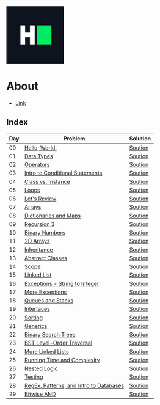 <img height="150" src="../../img/hackerrank.png">

# About

* [Link](https://www.hackerrank.com/domains/tutorials/30-days-of-code)

## Index

| Day | Problem  | Solution  | 
| --- |  --- | --- |
| 00  | [Hello, World.](https://www.hackerrank.com/challenges/30-hello-world/problem) | [Soution](day_0.py) |
| 01  | [Data Types](https://www.hackerrank.com/challenges/30-data-types/problem)| [Soution](day_1.py) |
| 02  | [Operators](https://www.hackerrank.com/challenges/30-operators/problem) | [Soution](day_2.py) |
| 03  | [Intro to Conditional Statements](https://www.hackerrank.com/challenges/30-conditional-statements/problem)| [Soution](day_3.py) |
| 04  | [Class vs. Instance](https://www.hackerrank.com/challenges/30-class-vs-instance/problem)  | [Soution](day_4.py) |
| 05  | [Loops](https://www.hackerrank.com/challenges/30-loops/problem)  | [Soution](day_5.py) |
| 06  | [Let's Review](https://www.hackerrank.com/challenges/30-review-loop/problem) | [Soution](day_6.py) |
| 07  | [Arrays](https://www.hackerrank.com/challenges/30-arrays/problem)                                     | [Soution](day_7.py) |
| 08  | [Dictionaries and Maps](https://www.hackerrank.com/challenges/30-dictionaries-and-maps/problem)       | [Soution](day_8.py) |
| 09  | [Recursion 3](https://www.hackerrank.com/challenges/30-recursion/problem)                             | [Soution](day_9.py) |
| 10  | [Binary Numbers](https://www.hackerrank.com/challenges/30-binary-numbers/problem) | [Soution](day_10.py)  |
| 11  | [2D Arrays](https://www.hackerrank.com/challenges/30-2d-arrays/problem) | [Soution](day_11.py) |
| 12  | [Inheritance](https://www.hackerrank.com/challenges/30-inheritance/problem)                           | [Soution](day_12.py) |
| 13  | [Abstract Classes](https://www.hackerrank.com/challenges/30-abstract-classes/problem)| [Soution](day_13.py) |
| 14  | [Scope](https://www.hackerrank.com/challenges/30-scope/problem)| [Soution](day_14.py) |
| 15  | [Linked List](https://www.hackerrank.com/challenges/30-linked-list/problem) | [Soution](day_15.py) |
| 16  | [Exceptions - String to Integer](https://www.hackerrank.com/challenges/30-exceptions-string-to-integer/problem)| [Soution](day_16.py) |                                |
| 17  | [More Exceptions](https://www.hackerrank.com/challenges/30-more-exceptions/problem) | [Soution](day_17.py) |
| 18  | [Queues and Stacks](https://www.hackerrank.com/challenges/30-queues-stacks/problem) | [Soution](day_18.py) |
| 19  | [Interfaces](https://www.hackerrank.com/challenges/30-interfaces/problem) | [Soution](day_19.py) |
| 20  | [Sorting](https://www.hackerrank.com/challenges/30-sorting/problem)  | [Soution](day_20.py) |
| 21  | [Generics](https://www.hackerrank.com/challenges/30-generics/problem)| [Soution](day_21.py) |
| 22  | [Binary Search Trees](https://www.hackerrank.com/challenges/30-binary-search-trees/problem)  | [Soution](day_22.py) |            
| 23  | [BST Level-Order Traversal](https://www.hackerrank.com/challenges/30-binary-trees/problem) | [Soution](day_23.py) |    
| 24  | [More Linked Lists](https://www.hackerrank.com/challenges/30-linked-list-deletion/problem) | [Soution](day_24.py) |     
| 25  | [Running Time and Complexity](https://www.hackerrank.com/challenges/30-running-time-and-complexity/problem)  | [Soution](day_25.py) |     
| 26  |[Nested Logic](https://www.hackerrank.com/challenges/30-nested-logic/problem) | [Soution](day_26.py) |
| 27  | [Testing](https://www.hackerrank.com/challenges/30-testing/problem)| [Soution](day_27.py) |
| 28  | [RegEx, Patterns, and Intro to Databases](https://www.hackerrank.com/challenges/30-regex-patterns/problem) | [Soution](day_28.py) |
| 29  | [Bitwise AND](https://www.hackerrank.com/challenges/30-bitwise-and/problem) | [Soution](day_29.py) |